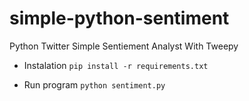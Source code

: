 # simple-python-sentiment
Python Twitter Simple Sentiement Analyst With Tweepy


- Instalation
```pip install -r requirements.txt```

- Run program
```python sentiment.py```
